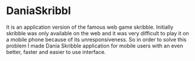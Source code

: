 # DaniaSkribbl

It is an application version of the famous web game skribble. Initially skribble was only available on the web and it was very difficult to play it on a mobile phone because of its unresponsiveness. So in order to solve this problem I made Dania Skribble application for mobile users with an even better, faster and easier to use interface.
